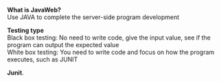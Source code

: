 <b>What is JavaWeb?</b><br>
Use JAVA to complete the server-side program development<br>

<b>Testing type</b><br>
Black box testing: No need to write code, give the input value, see if the program can output the expected value<br>
White box testing: You need to write code and focus on how the program executes, such as JUNIT<br>

<b>Junit</b>.  



